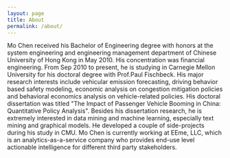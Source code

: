 ```yaml
---
layout: page
title: About
permalink: /about/
---
```


Mo Chen received his Bachelor of Engineering degree with honors at the system engineering and engineering management department of Chinese University of Hong Kong in May 2010. His concentration was financial engineering. From Sep 2010 to present, he is studying in Carnegie Mellon University for his doctoral degree with Prof.Paul Fischbeck. His major research interests include vehicular emission forecasting, driving behavior based safety modeling, economic analysis on congestion mitigation policies and behavioral economics analysis on vehicle-related policies. His doctoral dissertation was titled "The Impact of Passenger Vehicle Booming in China: Quantitative Policy Analysis".
Besides his dissertation research, he is extremely interested in data mining and machine learning, especially text mining and graphical models. He developed a couple of side-projects during his study in CMU.
Mo Chen is currently working at EEme, LLC, which is an analytics-as-a-service company who provides end-use level actionable intelligence for different third party stakeholders.
